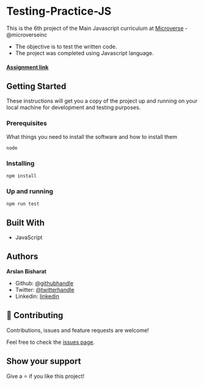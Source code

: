 # Testing-Practice-JS

This is the 6th project of the Main Javascript curriculum at [Microverse](https://www.microverse.org/) - @microverseinc

* The objective is to test the written code.
* The project was completed using Javascript language.

#### [Assignment link](https://www.theodinproject.com/courses/javascript/lessons/testing-practice?ref=lnav)


## Getting Started

These instructions will get you a copy of the project up and running on your local machine for development and testing purposes.

### Prerequisites

What things you need to install the software and how to install them
```
node
```


### Installing
```
npm install 

```


### Up and running
```
npm run test
```
## Built With

- JavaScript


## Authors
**Arslan Bisharat**


- Github: [@githubhandle](https://github.com/arslanbisharat)
- Twitter: [@twitterhandle](https://twitter.com/arslan_bisharat-2020bb156)
- Linkedin: [linkedin](https://www.linkedin.com/in/muhammad-arslan)

## 🤝 Contributing

Contributions, issues and feature requests are welcome!

Feel free to check the [issues page](https://github.com/arslanbisharat/Testing-Practice-JS/issues).

## Show your support

Give a ⭐️ if you like this project!
